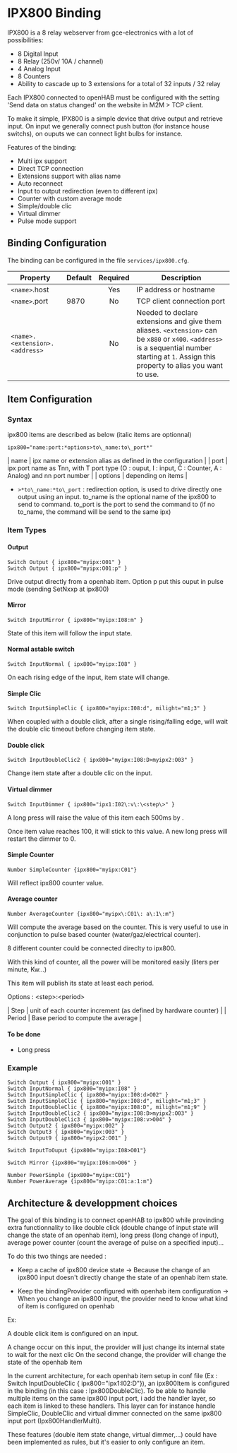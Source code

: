 # IPX800 Binding

IPX800 is a 8 relay webserver from gce-electronics with a lot of possibilities:

* 8 Digital Input
* 8 Relay (250v/ 10A / channel)
* 4 Analog Input
* 8 Counters
* Ability to cascade up to 3 extensions for a total of 32 inputs / 32 relay

Each IPX800 connected to openHAB must be configured with the setting 'Send data on status changed' on the website in M2M > TCP client.

To make it simple, IPX800 is a simple device that drive output and retrieve input. On input we generally connect push button (for instance house switchs), on ouputs we can connect light bulbs for instance.

Features of the binding:

 * Multi ipx support
 * Direct TCP connection
 * Extensions support with alias name
 * Auto reconnect
 * Input to output redirection (even to different ipx)
 * Counter with custom average mode
 * Simple/double clic
 * Virtual dimmer
 * Pulse mode support

## Binding Configuration

The binding can be configured in the file `services/ipx800.cfg`.

| Property                          | Default | Required | Description                |
|-----------------------------------|---------|:--------:|----------------------------|
| `<name>`.host                    |         | Yes      | IP address or hostname     |
| `<name>`.port                    | 9870    | No       | TCP client connection port |
| `<name>.<extension>.<address>`|         | No       | Needed to declare extensions and give them aliases.  `<extension>` can be `x880` or `x400`.  `<address>` is a sequential number starting at `1`.  Assign this property to alias you want to use. |

## Item Configuration

### Syntax

ipx800 items are described as below (italic items are optionnal)

```
ipx800="name:port:*options>to\_name:to\_port*"
```

| name | ipx name or extension alias as defined in the configuration |
| port | ipx port name as Tnn, with T port type (O : ouput, I : input, C : Counter, A : Analog) and nn port number |
| options | depending on items |

* `>*to\_name:*to\_port` : redirection option, is used to drive directly one output using an input. to\_name is the optional name of the ipx800 to send to command. to\_port is the port to send the command to (if no to_name, the command will be send to the same ipx)

### Item Types

#### Output

```
Switch Output { ipx800="myipx:O01" }
Switch Output { ipx800="myipx:O01:p" }
```

Drive output directly from a openhab item. Option p put this ouput in pulse mode (sending SetNxxp at ipx800)

#### Mirror

```
Switch InputMirror { ipx800="myipx:I08:m" }
```

State of this item will follow the input state.

#### Normal astable switch

```
Switch InputNormal { ipx800="myipx:I08" }
```

On each rising edge of the input, item state will change.

#### Simple Clic

```
Switch InputSimpleClic { ipx800="myipx:I08:d", milight="m1;3" }
```

When coupled with a double click, after a single rising/falling edge, will wait the double clic timeout before changing item state.

#### Double click

```
Switch InputDoubleClic2 { ipx800="myipx:I08:D>myipx2:O03" }
```

Change item state after a double clic on the input.

#### Virtual dimmer

```
Switch InputDimmer { ipx800="ipx1:I02\:v\:\<step\>" }
```

A long press will raise the value of this item each 500ms by <step>.

Once item value reaches 100, it will stick to this value. A new long press will restart the dimmer to 0.

#### Simple Counter

```
Number SimpleCounter {ipx800="myipx:C01"}
```

Will reflect ipx800 counter value.

#### Average counter

```
Number AverageCounter {ipx800="myipx\:C01\: a\:1\:m"}
```

Will compute the average based on the counter. This is very useful to use in conjunction to pulse based counter (water/gaz/electrical counter). 

8 different counter could be connected direclty to ipx800.

With this kind of counter, all the power will be monitored easily (liters per minute, Kw...)

This item will publish its state at least each period.

Options : \<step\>\:\<period\>

| Step | unit of each counter increment (as defined by hardware counter) |
| Period | Base period to compute the average |


#### To be done

* Long press


### Example

```
Switch Output { ipx800="myipx:O01" }
Switch InputNormal { ipx800="myipx:I08" }
Switch InputSimpleClic { ipx800="myipx:I08:d>O02" }
Switch InputSimpleClic { ipx800="myipx:I08:d", milight="m1;3" }
Switch InputDoubleClic { ipx800="myipx:I08:D", milight="m1;9" }
Switch InputDoubleClic2 { ipx800="myipx:I08:D>myipx2:O03" }
Switch InputDoubleClic3 { ipx800="myipx:I08:v>O04" }
Switch Output2 { ipx800="myipx:O02" }
Switch Output3 { ipx800="myipx:O03" }
Switch Output9 { ipx800="myipx2:O01" }

Switch InputToOuput {ipx800="myipx:I08>O01"}

Switch Mirror {ipx800="myipx:I06:m>O06" }

Number PowerSimple {ipx800="myipx:C01"}
Number PowerAverage {ipx800="myipx:C01:a:1:m"}
```

## Architecture & developpment choices

The goal of this binding is to connect openHAB to ipx800 while provinding extra functionnality to like double click (double change of input state will change the state of an openhab item), long press (long change of input), average power counter (count the average of pulse on a specified input)...

To do this two things are needed :

* Keep a cache of ipx800 device state -> Because the change of an ipx800 input doesn't directly change the state of an openhab item state.

* Keep the bindingProvider configured with openhab item configuration -> When you change an ipx800 input, the provider need to know what kind of item is configured on openhab

Ex:

A double click item is configured on an input.

A change occur on this input, the provider will just change its internal state to wait for the next clic
On the second change, the provider will change the state of the openhab item

In the current architecture, for each openhab item setup in conf file (Ex : Switch InputDoubleClic { ipx800="ipx1:I02:D"}), an ipx800Item is configured in the binding (in this case : Ipx800DoubleClic).
To be able to handle multiple items on the same ipx800 input port, i add the handler layer, so each item is linked to these handlers. This layer can for instance handle SimpleClic, DoubleClic and virtual dimmer connected on the same ipx800 input port (Ipx800HandlerMulti).

These features (double item state change, virtual dimmer,...) could have been implemented as rules, but it's easier to only configure an item.
